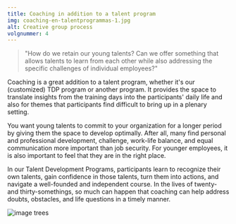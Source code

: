 ```yaml
---
title: Coaching in addition to a talent program
img: coaching-en-talentprogrammas-1.jpg
alt: Creative group process
volgnummer: 4
---
```


> "How do we retain our young talents? Can we offer something that allows talents to learn from each other while also addressing the specific challenges of individual employees?"

Coaching is a great addition to a talent program, whether it's our (customized) TDP program or another program. It provides the space to translate insights from the training days into the participants' daily life and also for themes that participants find difficult to bring up in a plenary setting.

You want young talents to commit to your organization for a longer period by giving them the space to develop optimally. After all, many find personal and professional development, challenge, work-life balance, and equal communication more important than job security. For younger employees, it is also important to feel that they are in the right place.

In our Talent Development Programs, participants learn to recognize their own talents, gain confidence in those talents, turn them into actions, and navigate a well-founded and independent course. In the lives of twenty- and thirty-somethings, so much can happen that coaching can help address doubts, obstacles, and life questions in a timely manner.

![image trees](./coaching-en-talentprogrammas-2.jpg)

